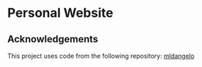 # Personal Website

## Acknowledgements

This project uses code from the following repository:
[mldangelo](https://github.com/mldangelo/personal-site)


